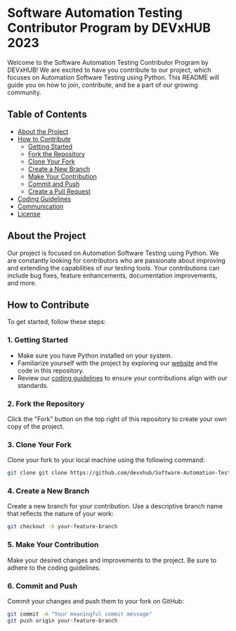 # Software Automation Testing Contributor Program by DEVxHUB 2023

Welcome to the Software Automation Testing Contributor Program by DEVxHUB! We are excited to have you contribute to our project, which focuses on Automation Software Testing using Python. This README will guide you on how to join, contribute, and be a part of our growing community.

## Table of Contents

- [About the Project](#about-the-project)
- [How to Contribute](#how-to-contribute)
  - [Getting Started](#1-getting-started)
  - [Fork the Repository](#2-fork-the-repository)
  - [Clone Your Fork](#3-clone-your-fork)
  - [Create a New Branch](#4-create-a-new-branch)
  - [Make Your Contribution](#5-make-your-contribution)
  - [Commit and Push](#6-commit-and-push)
  - [Create a Pull Request](#7-create-a-pull-request)
- [Coding Guidelines](#coding-guidelines)
- [Communication](#communication)
- [License](#license)

## About the Project

Our project is focused on Automation Software Testing using Python. We are constantly looking for contributors who are passionate about improving and extending the capabilities of our testing tools. Your contributions can include bug fixes, feature enhancements, documentation improvements, and more.

## How to Contribute

To get started, follow these steps:

### 1. Getting Started

- Make sure you have Python installed on your system.
- Familiarize yourself with the project by exploring our [website](https://devxhub.com) and the code in this repository.
- Review our [coding guidelines](#coding-guidelines) to ensure your contributions align with our standards.

### 2. Fork the Repository

Click the "Fork" button on the top right of this repository to create your own copy of the project.

### 3. Clone Your Fork

Clone your fork to your local machine using the following command:

```bash
git clone git clone https://github.com/devxhub/Software-Automation-Testing-Contributor-Program-by-DEVxHUB.git
```

### 4. Create a New Branch

Create a new branch for your contribution. Use a descriptive branch name that reflects the nature of your work:

```bash
git checkout -b your-feature-branch
```

### 5. Make Your Contribution

Make your desired changes and improvements to the project. Be sure to adhere to the coding guidelines.

### 6. Commit and Push 

Commit your changes and push them to your fork on GitHub:

```bash
git commit -m "Your meaningful commit message"
git push origin your-feature-branch
```
